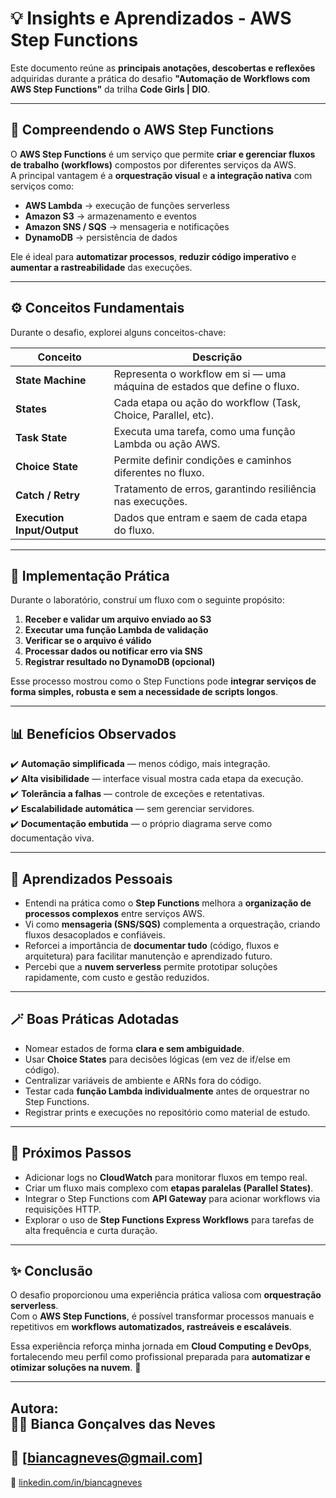 # 💡 Insights e Aprendizados - AWS Step Functions

Este documento reúne as **principais anotações, descobertas e reflexões** adquiridas durante a prática do desafio **"Automação de Workflows com AWS Step Functions"** da trilha **Code Girls | DIO**.

---

## 🧩 Compreendendo o AWS Step Functions

O **AWS Step Functions** é um serviço que permite **criar e gerenciar fluxos de trabalho (workflows)** compostos por diferentes serviços da AWS.  
A principal vantagem é a **orquestração visual** e **a integração nativa** com serviços como:

- **AWS Lambda** → execução de funções serverless  
- **Amazon S3** → armazenamento e eventos  
- **Amazon SNS / SQS** → mensageria e notificações  
- **DynamoDB** → persistência de dados  

Ele é ideal para **automatizar processos**, **reduzir código imperativo** e **aumentar a rastreabilidade** das execuções.

---

## ⚙️ Conceitos Fundamentais

Durante o desafio, explorei alguns conceitos-chave:

| Conceito | Descrição |
|-----------|------------|
| **State Machine** | Representa o workflow em si — uma máquina de estados que define o fluxo. |
| **States** | Cada etapa ou ação do workflow (Task, Choice, Parallel, etc). |
| **Task State** | Executa uma tarefa, como uma função Lambda ou ação AWS. |
| **Choice State** | Permite definir condições e caminhos diferentes no fluxo. |
| **Catch / Retry** | Tratamento de erros, garantindo resiliência nas execuções. |
| **Execution Input/Output** | Dados que entram e saem de cada etapa do fluxo. |

---

## 🚀 Implementação Prática

Durante o laboratório, construí um fluxo com o seguinte propósito:

1. **Receber e validar um arquivo enviado ao S3**  
2. **Executar uma função Lambda de validação**  
3. **Verificar se o arquivo é válido**  
4. **Processar dados ou notificar erro via SNS**  
5. **Registrar resultado no DynamoDB (opcional)**

Esse processo mostrou como o Step Functions pode **integrar serviços de forma simples, robusta e sem a necessidade de scripts longos**.

---

## 📊 Benefícios Observados

✔️ **Automação simplificada** — menos código, mais integração.  
✔️ **Alta visibilidade** — interface visual mostra cada etapa da execução.  
✔️ **Tolerância a falhas** — controle de exceções e retentativas.  
✔️ **Escalabilidade automática** — sem gerenciar servidores.  
✔️ **Documentação embutida** — o próprio diagrama serve como documentação viva.  

---

## 🧠 Aprendizados Pessoais

- Entendi na prática como o **Step Functions** melhora a **organização de processos complexos** entre serviços AWS.  
- Vi como **mensageria (SNS/SQS)** complementa a orquestração, criando fluxos desacoplados e confiáveis.  
- Reforcei a importância de **documentar tudo** (código, fluxos e arquitetura) para facilitar manutenção e aprendizado futuro.  
- Percebi que a **nuvem serverless** permite prototipar soluções rapidamente, com custo e gestão reduzidos.  

---

## 🪄 Boas Práticas Adotadas

- Nomear estados de forma **clara e sem ambiguidade**.  
- Usar **Choice States** para decisões lógicas (em vez de if/else em código).  
- Centralizar variáveis de ambiente e ARNs fora do código.  
- Testar cada **função Lambda individualmente** antes de orquestrar no Step Functions.  
- Registrar prints e execuções no repositório como material de estudo.  

---

## 🔮 Próximos Passos

- Adicionar logs no **CloudWatch** para monitorar fluxos em tempo real.  
- Criar um fluxo mais complexo com **etapas paralelas (Parallel States)**.  
- Integrar o Step Functions com **API Gateway** para acionar workflows via requisições HTTP.  
- Explorar o uso de **Step Functions Express Workflows** para tarefas de alta frequência e curta duração.  

---

## ✨ Conclusão

O desafio proporcionou uma experiência prática valiosa com **orquestração serverless**.  
Com o **AWS Step Functions**, é possível transformar processos manuais e repetitivos em **workflows automatizados, rastreáveis e escaláveis**.  

Essa experiência reforça minha jornada em **Cloud Computing e DevOps**, fortalecendo meu perfil como profissional preparada para **automatizar e otimizar soluções na nuvem**. 🚀

---

**Autora:**  
👩‍💻 **Bianca Gonçalves das Neves**  
---
📧 [biancagneves@gmail.com]  
---
💼 [linkedin.com/in/biancagneves]([https://linkedin.com/in/seu-perfil](https://www.linkedin.com/in/biancagneves/))
